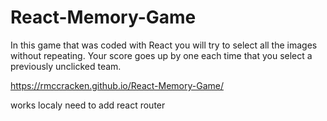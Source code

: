 # React-Memory-Game
In this game that was coded with React you will try to select all the images without repeating. 
Your score goes up by one each time that you select a previously unclicked team.

https://rmccracken.github.io/React-Memory-Game/


works localy need to add react router
